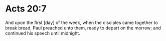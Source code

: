 # Acts 20:7

And upon the first [day] of the week, when the disciples came together to break bread, Paul preached unto them, ready to depart on the morrow; and continued his speech until midnight.